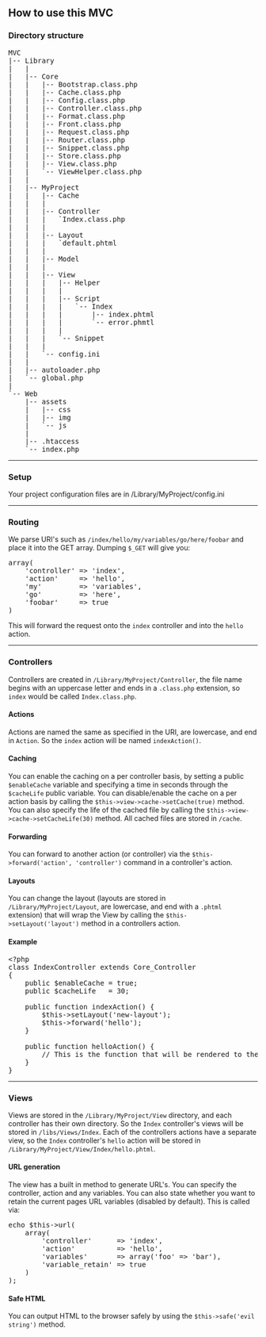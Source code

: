 <h2>How to use this MVC</h2>

<h3>Directory structure</h3>

<pre>
MVC
|-- Library
|   |
|   |-- Core
|   |   |-- Bootstrap.class.php
|   |   |-- Cache.class.php
|   |   |-- Config.class.php
|   |   |-- Controller.class.php
|   |   |-- Format.class.php
|   |   |-- Front.class.php
|   |   |-- Request.class.php
|   |   |-- Router.class.php
|   |   |-- Snippet.class.php
|   |   |-- Store.class.php
|   |   |-- View.class.php
|   |   `-- ViewHelper.class.php
|   |
|   |-- MyProject
|   |   |-- Cache
|   |   |
|   |   |-- Controller
|   |   |   `Index.class.php
|   |   |
|   |   |-- Layout
|   |   |   `default.phtml
|   |   |
|   |   |-- Model
|   |   |
|   |   |-- View
|   |   |   |-- Helper
|   |   |   |
|   |   |   |-- Script
|   |   |   |   `-- Index
|   |   |   |       |-- index.phtml
|   |   |   |       `-- error.phmtl
|   |   |   |
|   |   |   `-- Snippet
|   |   |
|   |   `-- config.ini
|   |
|   |-- autoloader.php
|   `-- global.php
|
`-- Web
    |-- assets
    |   |-- css
    |   |-- img
    |   `-- js
    |
    |-- .htaccess
    `-- index.php</pre>

<hr />

<h3>Setup</h3>

<p>Your project configuration files are in /Library/MyProject/config.ini</p>

<hr />

<h3>Routing</h3>

<p>We parse URI's such as <code>/index/hello/my/variables/go/here/foobar</code> and place it into the GET array. Dumping <code>$_GET</code> will give you:

<pre>array(
	'controller' => 'index',
	'action'     => 'hello',
	'my'         => 'variables',
	'go'         => 'here',
	'foobar'     => true
)</pre>

<p>This will forward the request onto the <code>index</code> controller and into the <code>hello</code> action.</p>

<hr />

<h3>Controllers</h3>

<p>Controllers are created in <code>/Library/MyProject/Controller</code>, the file name begins with an uppercase letter and ends in a <code>.class.php</code> extension, so <code>index</code> would be called <code>Index.class.php</code>.</p>

<h4>Actions</h4>

<p>Actions are named the same as specified in the URI, are lowercase, and end in <code>Action</code>. So the <code>index</code> action will be named <code>indexAction()</code>.</p>

<h4>Caching</h4>

<p>You can enable the caching on a per controller basis, by setting a public <code>$enableCache</code> variable and specifying a time in seconds through the <code>$cacheLife</code> public variable. You can disable/enable the cache on a per action basis by calling the <code>$this->view->cache->setCache(true)</code> method. You can also specify the life of the cached file by calling the <code>$this->view->cache->setCacheLife(30)</code> method. All cached files are stored in <code>/cache</code>.</p>

<h4>Forwarding</h4>

<p>You can forward to another action (or controller) via the <code>$this->forward('action', 'controller')</code> command in a controller's action.</p>

<h4>Layouts</h4>

<p>You can change the layout (layouts are stored in <code>/Library/MyProject/Layout</code>, are lowercase, and end with a <code>.phtml</code> extension) that will wrap the View by calling the <code>$this->setLayout('layout')</code> method in a controllers action.</p>

<h4>Example</h4>

<pre>&lt;?php
class IndexController extends Core_Controller
{
	public $enableCache = true;
	public $cacheLife   = 30;

	public function indexAction() {
		$this->setLayout('new-layout');
		$this->forward('hello');
	}

	public function helloAction() {
		// This is the function that will be rendered to the browser
	}
}</pre>

<hr />

<h3>Views</h3>

<p>Views are stored in the <code>/Library/MyProject/View</code> directory, and each controller has their own directory. So the <code>Index</code> controller's views will be stored in <code>/libs/Views/Index</code>. Each of the controllers actions have a separate view, so the <code>Index</code> controller's <code>hello</code> action will be stored in <code>/Library/MyProject/View/Index/hello.phtml</code>.</p>

<h4>URL generation</h4>

<p>The view has a built in method to generate URL's. You can specify the controller, action and any variables. You can also state whether you want to retain the current pages URL variables (disabled by default). This is called via:</p>

<pre>echo $this->url(
	array(
		'controller'      => 'index',
		'action'          => 'hello',
		'variables'       => array('foo' => 'bar'),
		'variable_retain' => true
	)
);</pre>

<h4>Safe HTML</h4>

<p>You can output HTML to the browser safely by using the <code>$this->safe('evil string')</code> method.</p>